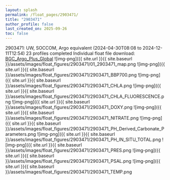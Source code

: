 ```yaml
---
layout: splash
permalink: /float_pages/2903471/
title: "2903471"
author_profile: false
last_created_on: 2025-09-26
toc: false
---
```

 
2903471: UW, SOCCOM, Argo equivalent (2024-04-30T08:08 to 2024-12-11T12:54)
23 profiles completed
Individual float file download: [BGC_Argo_Plus_Global](https://ftp.soest.hawaii.edu/bgc_argo_plus/Individual_Floats/outliers_removed/2903471_Sprof_processed.nc)
![img-png]({{ site.url }}{{ site.baseurl }}/assets/images/float_figures/2903471/01_2903471_map.png
![img-png]({{ site.url }}{{ site.baseurl }}/assets/images/float_figures/2903471/2903471_BBP700.png
![img-png]({{ site.url }}{{ site.baseurl }}/assets/images/float_figures/2903471/2903471_CHLA.png
![img-png]({{ site.url }}{{ site.baseurl }}/assets/images/float_figures/2903471/2903471_CHLA_FLUORESCENCE.png
![img-png]({{ site.url }}{{ site.baseurl }}/assets/images/float_figures/2903471/2903471_DOXY.png
![img-png]({{ site.url }}{{ site.baseurl }}/assets/images/float_figures/2903471/2903471_NITRATE.png
![img-png]({{ site.url }}{{ site.baseurl }}/assets/images/float_figures/2903471/2903471_PH_Derived_Carbonate_Parameters.png
![img-png]({{ site.url }}{{ site.baseurl }}/assets/images/float_figures/2903471/2903471_PH_IN_SITU_TOTAL.png
![img-png]({{ site.url }}{{ site.baseurl }}/assets/images/float_figures/2903471/2903471_PRES.png
![img-png]({{ site.url }}{{ site.baseurl }}/assets/images/float_figures/2903471/2903471_PSAL.png
![img-png]({{ site.url }}{{ site.baseurl }}/assets/images/float_figures/2903471/2903471_TEMP.png
